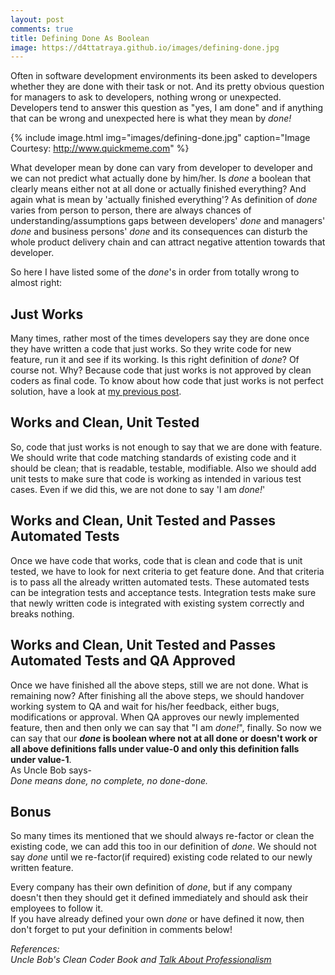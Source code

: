 ```yaml
---
layout: post
comments: true
title: Defining Done As Boolean
image: https://d4ttatraya.github.io/images/defining-done.jpg
---
```


Often in software development environments its been asked to developers whether they are done with their task or not. And its pretty obvious question for managers to ask to developers, nothing wrong or unexpected. Developers tend to answer this question as "yes, I am done" and if anything that can be wrong and unexpected here is what they mean by *done!*

{% include image.html img="images/defining-done.jpg" caption="Image Courtesy: http://www.quickmeme.com" %}

What developer mean by done can vary from developer to developer and we can not predict what actually done by him/her. Is *done* a boolean that clearly means either not at all done or actually finished everything? And again what is mean by 'actually finished everything'? As definition of *done* varies from person to person, there are always chances of understanding/assumptions gaps between developers' *done* and managers' *done* and business persons' *done* and its consequences can disturb the whole product delivery chain and can attract negative attention towards that developer.

So here I have listed some of the *done*'s in order from totally wrong to almost right:
## Just Works
Many times, rather most of the times developers say they are done once they have written a code that just works. So they write code for new feature, run it and see if its working. Is this right definition of *done*? Of course not. Why? Because code that just works is not approved by clean coders as final code. To know about how code that just works is not perfect solution, have a look at [my previous post](https://d4ttatraya.github.io/Dirty-Code).

## Works and Clean, Unit Tested
So, code that just works is not enough to say that we are done with feature. We should write that code matching standards of existing code and it should be clean; that is readable, testable, modifiable. Also we should add unit tests to make sure that code is working as intended in various test cases. Even if we did this, we are not done to say 'I am *done!*'

## Works and Clean, Unit Tested and Passes Automated Tests
Once we have code that works, code that is clean and code that is unit tested, we have to look for next criteria to get feature done. And that criteria is to pass all the already written automated tests. These automated tests can be integration tests and acceptance tests. Integration tests make sure that newly written code is integrated with existing system correctly and breaks nothing.

## Works and Clean, Unit Tested and Passes Automated Tests and QA Approved
Once we have finished all the above steps, still we are not done. What is remaining now? After finishing all the above steps, we should handover working system to QA and wait for his/her feedback, either bugs, modifications or approval. When QA approves our newly implemented feature, then and then only we can say that "I am *done!*", finally. So now we can say that our ***done* is boolean where not at all done or doesn't work or all above definitions falls under value-0 and only this definition falls under value-1**.  
As Uncle Bob says-  
*Done means done, no complete, no done-done.*

## Bonus
So many times its mentioned that we should always re-factor or clean the existing code, we can add this too in our definition of *done*. We should not say *done* until we re-factor(if required) existing code related to our newly written feature.

Every company has their own definition of *done*, but if any company doesn't then they should get it defined immediately and should ask their employees to follow it.  
If you have already defined your own *done* or have defined it now, then don't forget to put your definition in comments below!

*References:  
Uncle Bob's Clean Coder Book and [Talk About Professionalism](https://www.youtube.com/watch?v=BSaAMQVq01E)*

